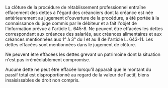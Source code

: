 La clôture de la procédure de rétablissement professionnel entraîne effacement des dettes à l'égard des créanciers dont la créance est née antérieurement au jugement d'ouverture de la procédure, a été portée à la connaissance du juge commis par le débiteur et a fait l'objet de l'information prévue à l'article L. 645-8. Ne peuvent être effacées les dettes correspondant aux créances des salariés, aux créances alimentaires et aux créances mentionnées aux 1° à 3° du I et au II de l'article L. 643-11. Les dettes effacées sont mentionnées dans le jugement de clôture.


Ne peuvent être effacées les dettes grevant un patrimoine dont la situation n'est pas irrémédiablement compromise.


  

 Aucune dette ne peut être effacée lorsqu'il apparaît que le montant du passif total est disproportionné au regard de la valeur de l'actif, biens insaisissables de droit non compris.

